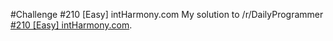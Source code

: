 #Challenge #210 [Easy] intHarmony.com
My solution to /r/DailyProgrammer [#210 [Easy] intHarmony.com](http://www.reddit.com/r/dailyprogrammer/comments/32goj8/20150413_challenge_210_easy_intharmonycom/).